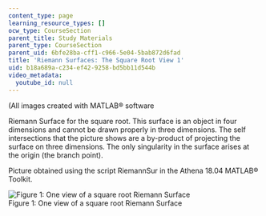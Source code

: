 ```yaml
---
content_type: page
learning_resource_types: []
ocw_type: CourseSection
parent_title: Study Materials
parent_type: CourseSection
parent_uid: 6bfe28ba-cff1-c966-5e04-5bab872d6fad
title: 'Riemann Surfaces: The Square Root View 1'
uid: b18a689a-c234-ef42-9258-bd5bb11d544b
video_metadata:
  youtube_id: null
---
```


(All images created with MATLAB® software

Riemann Surface for the square root. This surface is an object in four dimensions and cannot be drawn properly in three dimensions. The self intersections that the picture shows are a by-product of projecting the surface on three dimensions. The only singularity in the surface arises at the origin (the branch point).

Picture obtained using the script RiemannSur in the Athena 18.04 MATLAB® Toolkit.

![Figure 1: One view of a square root Riemann Surface](/courses/mathematics/18-04-complex-variables-with-applications-fall-1999/study-materials/riem_sqrt_Z_bvH.GIF)  
Figure 1: One view of a square root Riemann Surface